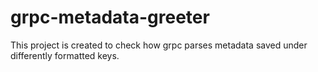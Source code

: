 # grpc-metadata-greeter
This project is created to check how grpc parses metadata saved under differently formatted keys. 
